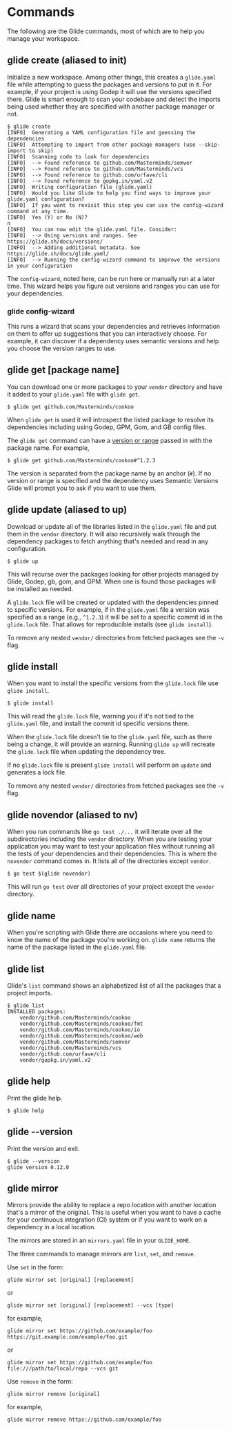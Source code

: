 # Commands

The following are the Glide commands, most of which are to help you manage your workspace.

## glide create (aliased to init)

Initialize a new workspace. Among other things, this creates a `glide.yaml` file
while attempting to guess the packages and versions to put in it. For example,
if your project is using Godep it will use the versions specified there. Glide
is smart enough to scan your codebase and detect the imports being used whether
they are specified with another package manager or not.

    $ glide create
    [INFO]	Generating a YAML configuration file and guessing the dependencies
    [INFO]	Attempting to import from other package managers (use --skip-import to skip)
    [INFO]	Scanning code to look for dependencies
    [INFO]	--> Found reference to github.com/Masterminds/semver
    [INFO]	--> Found reference to github.com/Masterminds/vcs
    [INFO]	--> Found reference to github.com/urfave/cli
    [INFO]	--> Found reference to gopkg.in/yaml.v2
    [INFO]	Writing configuration file (glide.yaml)
    [INFO]	Would you like Glide to help you find ways to improve your glide.yaml configuration?
    [INFO]	If you want to revisit this step you can use the config-wizard command at any time.
    [INFO]	Yes (Y) or No (N)?
    n
    [INFO]	You can now edit the glide.yaml file. Consider:
    [INFO]	--> Using versions and ranges. See https://glide.sh/docs/versions/
    [INFO]	--> Adding additional metadata. See https://glide.sh/docs/glide.yaml/
    [INFO]	--> Running the config-wizard command to improve the versions in your configuration

The `config-wizard`, noted here, can be run here or manually run at a later time.
This wizard helps you figure out versions and ranges you can use for your
dependencies.

### glide config-wizard

This runs a wizard that scans your dependencies and retrieves information on them
to offer up suggestions that you can interactively choose. For example, it can
discover if a dependency uses semantic versions and help you choose the version
ranges to use.

## glide get [package name]

You can download one or more packages to your `vendor` directory and have it added to your
`glide.yaml` file with `glide get`.

    $ glide get github.com/Masterminds/cookoo

When `glide get` is used it will introspect the listed package to resolve its dependencies including using Godep, GPM, Gom, and GB config files.

The `glide get` command can have a [version or range](versions.md) passed in with the package name. For example,

    $ glide get github.com/Masterminds/cookoo#^1.2.3

The version is separated from the package name by an anchor (`#`). If no version or range is specified and the dependency uses Semantic Versions Glide will prompt you to ask if you want to use them.

## glide update (aliased to up)

Download or update all of the libraries listed in the `glide.yaml` file and put
them in the `vendor` directory. It will also recursively walk through the
dependency packages to fetch anything that's needed and read in any configuration.

    $ glide up

This will recurse over the packages looking for other projects managed by Glide,
Godep, gb, gom, and GPM. When one is found those packages will be installed as needed.

A `glide.lock` file will be created or updated with the dependencies pinned to
specific versions. For example, if in the `glide.yaml` file a version was
specified as a range (e.g., `^1.2.3`) it will be set to a specific commit id in
the `glide.lock` file. That allows for reproducible installs (see `glide install`).

To remove any nested `vendor/` directories from fetched packages see the `-v` flag.

## glide install

When you want to install the specific versions from the `glide.lock` file use `glide install`.

    $ glide install

This will read the `glide.lock` file, warning you if it's not tied to the `glide.yaml` file, and install the commit id specific versions there.

When the `glide.lock` file doesn't tie to the `glide.yaml` file, such as there being a change, it will provide an warning. Running `glide up` will recreate the `glide.lock` file when updating the dependency tree.

If no `glide.lock` file is present `glide install` will perform an `update` and generates a lock file.

To remove any nested `vendor/` directories from fetched packages see the `-v` flag.

## glide novendor (aliased to nv)

When you run commands like `go test ./...` it will iterate over all the subdirectories including the `vendor` directory. When you are testing your application you may want to test your application files without running all the tests of your dependencies and their dependencies. This is where the `novendor` command comes in. It lists all of the directories except `vendor`.

    $ go test $(glide novendor)

This will run `go test` over all directories of your project except the `vendor` directory.

## glide name

When you're scripting with Glide there are occasions where you need to know the name of the package you're working on. `glide name` returns the name of the package listed in the `glide.yaml` file.

## glide list

Glide's `list` command shows an alphabetized list of all the packages that a project imports.

    $ glide list
    INSTALLED packages:
    	vendor/github.com/Masterminds/cookoo
    	vendor/github.com/Masterminds/cookoo/fmt
    	vendor/github.com/Masterminds/cookoo/io
    	vendor/github.com/Masterminds/cookoo/web
    	vendor/github.com/Masterminds/semver
    	vendor/github.com/Masterminds/vcs
    	vendor/github.com/urfave/cli
    	vendor/gopkg.in/yaml.v2

## glide help

Print the glide help.

    $ glide help

## glide --version

Print the version and exit.

    $ glide --version
    glide version 0.12.0

## glide mirror

Mirrors provide the ability to replace a repo location with
another location that's a mirror of the original. This is useful when you want
to have a cache for your continuous integration (CI) system or if you want to
work on a dependency in a local location.

The mirrors are stored in an `mirrors.yaml` file in your `GLIDE_HOME`.

The three commands to manage mirrors are `list`, `set`, and `remove`.

Use `set` in the form:

    glide mirror set [original] [replacement]

or

    glide mirror set [original] [replacement] --vcs [type]

for example,

    glide mirror set https://github.com/example/foo https://git.example.com/example/foo.git

or

    glide mirror set https://github.com/example/foo file:///path/to/local/repo --vcs git

Use `remove` in the form:

    glide mirror remove [original]

for example,

    glide mirror remove https://github.com/example/foo
